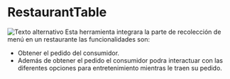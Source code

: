 # RestaurantTable
![Texto alternativo](https://d2gg9evh47fn9z.cloudfront.net/800px_COLOURBOX9437607.jpg)
Esta herramienta integrara la parte de recolección de menú en un restaurante las funcionalidades son:

* Obtener el pedido del consumidor.
* Además de obtener el pedido el consumidor podra interactuar con las diferentes opciones para entretenimiento mientras le traen su pedido.
